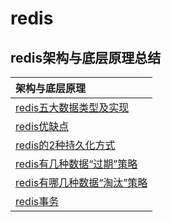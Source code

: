# redis

## redis架构与底层原理总结

|架构与底层原理|
| :------ |
| [redis五大数据类型及实现](./redisdatatype/README.MD)|
| [redis优缺点](./redisweakness/README.MD)|
| [redis的2种持久化方式](./redisconsistence/README.MD)|
| [redis有几种数据“过期”策略](./redisexpire/README.MD)|
| [redis有哪几种数据“淘汰”策略](./redisout/README.MD)|
| [redis事务](./redistransaction/README.MD)|



